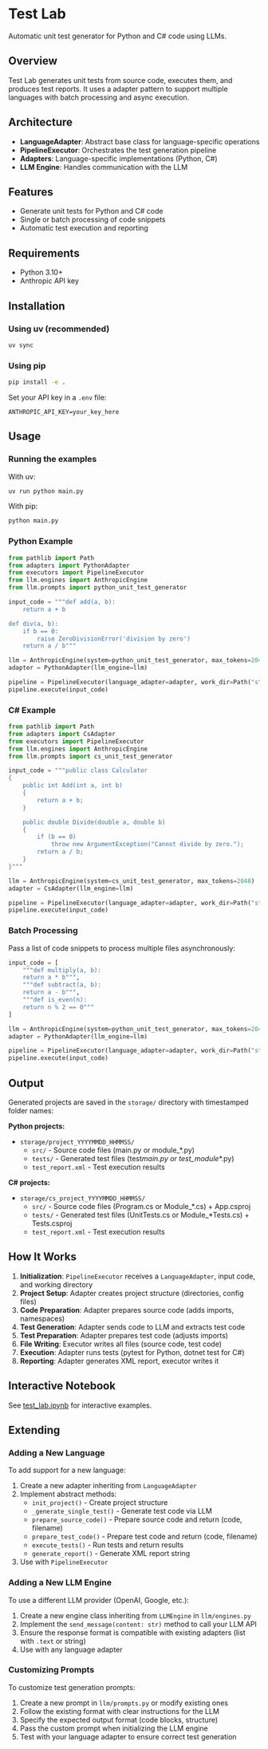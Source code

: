 # Test Lab

Automatic unit test generator for Python and C# code using LLMs.

## Overview

Test Lab generates unit tests from source code, executes them, and produces test reports. It uses a adapter pattern to support multiple languages with batch processing and async execution.

## Architecture

- **LanguageAdapter**: Abstract base class for language-specific operations
- **PipelineExecutor**: Orchestrates the test generation pipeline
- **Adapters**: Language-specific implementations (Python, C#)
- **LLM Engine**: Handles communication with the LLM

## Features

- Generate unit tests for Python and C# code
- Single or batch processing of code snippets
- Automatic test execution and reporting

## Requirements

- Python 3.10+
- Anthropic API key

## Installation

### Using uv (recommended)

```bash
uv sync
```

### Using pip

```bash
pip install -e .
```

Set your API key in a `.env` file:

```
ANTHROPIC_API_KEY=your_key_here
```

## Usage

### Running the examples

With uv:

```bash
uv run python main.py
```

With pip:

```bash
python main.py
```

### Python Example

```python
from pathlib import Path
from adapters import PythonAdapter
from executors import PipelineExecutor
from llm.engines import AnthropicEngine
from llm.prompts import python_unit_test_generator

input_code = """def add(a, b):
    return a + b

def div(a, b):
    if b == 0:
        raise ZeroDivisionError('division by zero')
    return a / b"""

llm = AnthropicEngine(system=python_unit_test_generator, max_tokens=2048)
adapter = PythonAdapter(llm_engine=llm)

pipeline = PipelineExecutor(language_adapter=adapter, work_dir=Path("storage"))
pipeline.execute(input_code)
```

### C# Example

```python
from pathlib import Path
from adapters import CsAdapter
from executors import PipelineExecutor
from llm.engines import AnthropicEngine
from llm.prompts import cs_unit_test_generator

input_code = """public class Calculator
{
    public int Add(int a, int b)
    {
        return a + b;
    }

    public double Divide(double a, double b)
    {
        if (b == 0)
            throw new ArgumentException("Cannot divide by zero.");
        return a / b;
    }
}"""

llm = AnthropicEngine(system=cs_unit_test_generator, max_tokens=2048)
adapter = CsAdapter(llm_engine=llm)

pipeline = PipelineExecutor(language_adapter=adapter, work_dir=Path("storage"))
pipeline.execute(input_code)
```

### Batch Processing

Pass a list of code snippets to process multiple files asynchronously:

```python
input_code = [
    """def multiply(a, b):
    return a * b""",
    """def subtract(a, b):
    return a - b""",
    """def is_even(n):
    return n % 2 == 0"""
]

llm = AnthropicEngine(system=python_unit_test_generator, max_tokens=2048)
adapter = PythonAdapter(llm_engine=llm)

pipeline = PipelineExecutor(language_adapter=adapter, work_dir=Path("storage"))
pipeline.execute(input_code)
```

## Output

Generated projects are saved in the `storage/` directory with timestamped folder names:

**Python projects:**

- `storage/project_YYYYMMDD_HHMMSS/`
  - `src/` - Source code files (main.py or module\_\*.py)
  - `tests/` - Generated test files (test*main.py or test_module*\*.py)
  - `test_report.xml` - Test execution results

**C# projects:**

- `storage/cs_project_YYYYMMDD_HHMMSS/`
  - `src/` - Source code files (Program.cs or Module\_\*.cs) + App.csproj
  - `tests/` - Generated test files (UnitTests.cs or Module\_\*Tests.cs) + Tests.csproj
  - `test_report.xml` - Test execution results

## How It Works

1. **Initialization**: `PipelineExecutor` receives a `LanguageAdapter`, input code, and working directory
2. **Project Setup**: Adapter creates project structure (directories, config files)
3. **Code Preparation**: Adapter prepares source code (adds imports, namespaces)
4. **Test Generation**: Adapter sends code to LLM and extracts test code
5. **Test Preparation**: Adapter prepares test code (adjusts imports)
6. **File Writing**: Executor writes all files (source code, test code)
7. **Execution**: Adapter runs tests (pytest for Python, dotnet test for C#)
8. **Reporting**: Adapter generates XML report, executor writes it

## Interactive Notebook

See [test_lab.ipynb](test_lab.ipynb) for interactive examples.

## Extending

### Adding a New Language

To add support for a new language:

1. Create a new adapter inheriting from `LanguageAdapter`
2. Implement abstract methods:
   - `init_project()` - Create project structure
   - `_generate_single_test()` - Generate test code via LLM
   - `prepare_source_code()` - Prepare source code and return (code, filename)
   - `prepare_test_code()` - Prepare test code and return (code, filename)
   - `execute_tests()` - Run tests and return results
   - `generate_report()` - Generate XML report string
3. Use with `PipelineExecutor`

### Adding a New LLM Engine

To use a different LLM provider (OpenAI, Google, etc.):

1. Create a new engine class inheriting from `LLMEngine` in `llm/engines.py`
2. Implement the `send_message(content: str)` method to call your LLM API
3. Ensure the response format is compatible with existing adapters (list with `.text` or string)
4. Use with any language adapter

### Customizing Prompts

To customize test generation prompts:

1. Create a new prompt in `llm/prompts.py` or modify existing ones
2. Follow the existing format with clear instructions for the LLM
3. Specify the expected output format (code blocks, structure)
4. Pass the custom prompt when initializing the LLM engine
5. Test with your language adapter to ensure correct test generation
